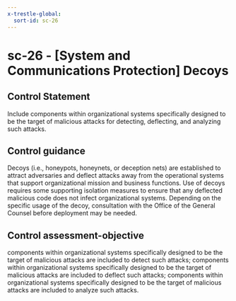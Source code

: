 ```yaml
---
x-trestle-global:
  sort-id: sc-26
---
```


# sc-26 - \[System and Communications Protection\] Decoys

## Control Statement

Include components within organizational systems specifically designed to be the target of malicious attacks for detecting, deflecting, and analyzing such attacks.

## Control guidance

Decoys (i.e., honeypots, honeynets, or deception nets) are established to attract adversaries and deflect attacks away from the operational systems that support organizational mission and business functions. Use of decoys requires some supporting isolation measures to ensure that any deflected malicious code does not infect organizational systems. Depending on the specific usage of the decoy, consultation with the Office of the General Counsel before deployment may be needed.

## Control assessment-objective

components within organizational systems specifically designed to be the target of malicious attacks are included to detect such attacks;
components within organizational systems specifically designed to be the target of malicious attacks are included to deflect such attacks;
components within organizational systems specifically designed to be the target of malicious attacks are included to analyze such attacks.
